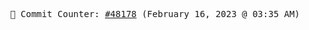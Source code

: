 <p align="center">
    <samp>
        📮 Commit Counter: <a href="https://github.com/Javascript-void0/Javascript-void0/commits/main">#48178</a> (February 16, 2023 @ 03:35 AM)
    </samp>
</p>